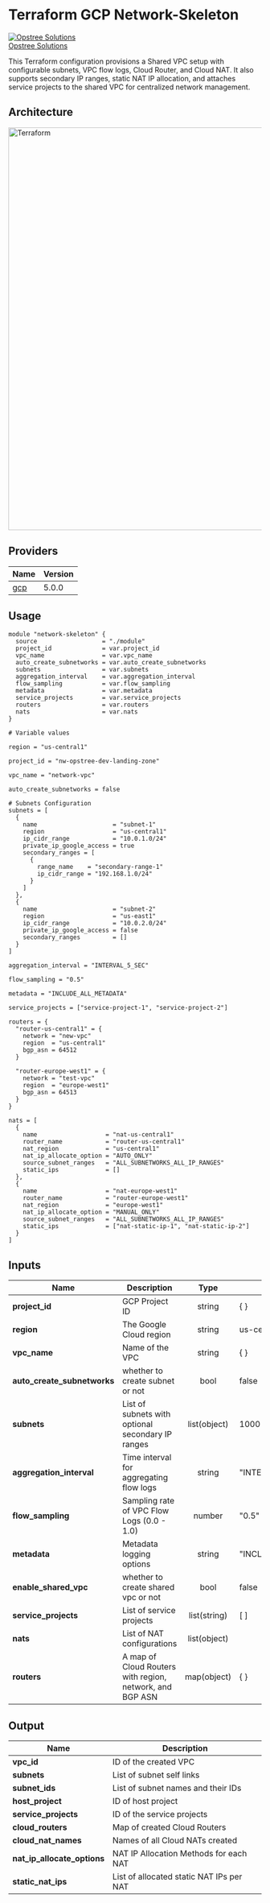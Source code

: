 # Terraform GCP Network-Skeleton

[![Opstree Solutions][opstree_avatar]][opstree_homepage]<br/>[Opstree Solutions][opstree_homepage] 

  [opstree_homepage]: https://opstree.github.io/
  [opstree_avatar]: https://img.cloudposse.com/150x150/https://github.com/opstree.png

This Terraform configuration provisions a Shared VPC setup with configurable subnets, VPC flow logs, Cloud Router, and Cloud NAT. It also supports secondary IP ranges, static NAT IP allocation, and attaches service projects to the shared VPC for centralized network management.



## Architecture

<img width="800" length="800" alt="Terraform" src="https://github.com/user-attachments/assets/e10845bd-334f-4ac2-8663-5c59297695dc">

## Providers

| Name                                              | Version  |
|---------------------------------------------------|----------|
| <a name="provider_gcp"></a> [gcp](#provider\_gcp) | 5.0.0   |

## Usage

```hcl
module "network-skeleton" {
  source                  = "./module"
  project_id              = var.project_id
  vpc_name                = var.vpc_name
  auto_create_subnetworks = var.auto_create_subnetworks
  subnets                 = var.subnets
  aggregation_interval    = var.aggregation_interval
  flow_sampling           = var.flow_sampling
  metadata                = var.metadata
  service_projects        = var.service_projects
  routers                 = var.routers
  nats                    = var.nats
}

# Variable values

region = "us-central1"

project_id = "nw-opstree-dev-landing-zone"

vpc_name = "network-vpc"

auto_create_subnetworks = false

# Subnets Configuration
subnets = [
  {
    name                     = "subnet-1"
    region                   = "us-central1"
    ip_cidr_range            = "10.0.1.0/24"
    private_ip_google_access = true
    secondary_ranges = [
      {
        range_name    = "secondary-range-1"
        ip_cidr_range = "192.168.1.0/24"
      }
    ]
  },
  {
    name                     = "subnet-2"
    region                   = "us-east1"
    ip_cidr_range            = "10.0.2.0/24"
    private_ip_google_access = false
    secondary_ranges         = []
  }
]

aggregation_interval = "INTERVAL_5_SEC"

flow_sampling = "0.5"

metadata = "INCLUDE_ALL_METADATA"

service_projects = ["service-project-1", "service-project-2"]

routers = {
  "router-us-central1" = {
    network = "new-vpc"
    region  = "us-central1"
    bgp_asn = 64512
  }

  "router-europe-west1" = {
    network = "test-vpc"
    region  = "europe-west1"
    bgp_asn = 64513
  }
}

nats = [
  {
    name                   = "nat-us-central1"
    router_name            = "router-us-central1"
    nat_region             = "us-central1"
    nat_ip_allocate_option = "AUTO_ONLY"
    source_subnet_ranges   = "ALL_SUBNETWORKS_ALL_IP_RANGES"
    static_ips             = []
  },
  {
    name                   = "nat-europe-west1"
    router_name            = "router-europe-west1"
    nat_region             = "europe-west1"
    nat_ip_allocate_option = "MANUAL_ONLY"
    source_subnet_ranges   = "ALL_SUBNETWORKS_ALL_IP_RANGES"
    static_ips             = ["nat-static-ip-1", "nat-static-ip-2"]
  }
]
```

## Inputs

| Name | Description | Type | Default | Required | 
|------|-------------|:----:|---------|:--------:|
|**project_id**| GCP Project ID | string | { } | yes| 
|**region**| The Google Cloud region | string | us-central1 | yes | 
|**vpc_name**| Name of the VPC | string | { } |yes| 
|**auto_create_subnetworks**| whether to create subnet or not | bool | false | yes| 
|**subnets** | List of subnets with optional secondary IP ranges | list(object) | 1000 | yes|
|**aggregation_interval**| Time interval for aggregating flow logs | string | "INTERVAL_5_SEC" | yes | 
|**flow_sampling**| Sampling rate of VPC Flow Logs (0.0 - 1.0) | number | "0.5" | yes| 
|**metadata**| Metadata logging options | string | "INCLUDE_ALL_METADATA" | yes|
|**enable_shared_vpc**| whether to create shared vpc or not | bool | false | yes|  
|**service_projects** | List of service projects | list(string) | [ ] | yes|
|**nats**| List of NAT configurations| list(object) |  | yes | 
|**routers**| A map of Cloud Routers with region, network, and BGP ASN | map(object) | { } | yes|


## Output
| Name | Description |
|------|-------------|
|**vpc_id**| ID of the created VPC | 
|**subnets**| List of subnet self links |
|**subnet_ids**| List of subnet names and their IDs|
|**host_project** | ID of host project |
|**service_projects**| ID of the service projects | 
|**cloud_routers**| Map of created Cloud Routers |
|**cloud_nat_names**| Names of all Cloud NATs created|
|**nat_ip_allocate_options** | NAT IP Allocation Methods for each NAT |
|**static_nat_ips** | List of allocated static NAT IPs per NAT |

                                                                                                              
